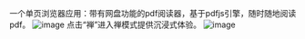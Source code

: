 一个单页浏览器应用：带有网盘功能的pdf阅读器，基于pdfjs引擎，随时随地阅读pdf。
![image](https://user-images.githubusercontent.com/28701534/109947043-dc5f0f00-7d13-11eb-8df9-682c46c7a232.png)
点击“禅”进入禅模式提供沉浸式体验。
![image](https://user-images.githubusercontent.com/28701534/109947091-e8e36780-7d13-11eb-9384-871e31015255.png)
